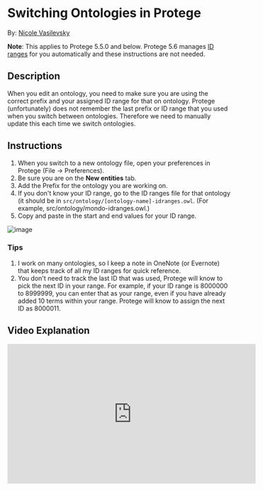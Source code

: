# Switching Ontologies in Protege

By: [Nicole Vasilevsky](https://orcid.org/0000-0001-5208-3432)

**Note**: This applies to Protege 5.5.0 and below. Protege 5.6 manages [ID ranges](idrange.md) for you automatically and these instructions are not needed.

## Description

When you edit an ontology, you need to make sure you are using the correct prefix and your assigned ID range for that on ontology. Protege (unfortunately) does
not remember the last prefix or ID range that you used when you switch between ontologies. Therefore we need to manually update this each time we switch ontologies.

## Instructions

1. When you switch to a new ontology file, open your preferences in Protege (File -> Preferences).
2. Be sure you are on the **New entities** tab.
3. Add the Prefix for the ontology you are working on.
4. If you don't know your ID range, go to the ID ranges file for that ontology (it should be in `src/ontology/[ontology-name]-idranges.owl`. (For example, src/ontology/mondo-idranges.owl.)
5. Copy and paste in the start and end values for your ID range.

![image](https://user-images.githubusercontent.com/6722114/135540561-c16cd127-a9d7-4192-88b0-f323bf0c918f.png)

### Tips

1. I work on many ontologies, so I keep a note in OneNote (or Evernote) that keeps track of all my ID ranges for quick reference.
2. You don't need to track the last ID that was used, Protege will know to pick the next ID in your range. For example, if your ID range is 8000000 to 8999999, you can enter that as your range, even if you have already added 10 terms within your range. Protege will know to assign the next ID as 8000011.

## Video Explanation

<iframe width="560" height="315" src="https://www.youtube.com/embed/ttK_3z_PJ4E" title="YouTube video player" frameborder="0" allow="accelerometer; autoplay; clipboard-write; encrypted-media; gyroscope; picture-in-picture" allowfullscreen></iframe>
